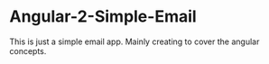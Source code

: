 # Angular-2-Simple-Email
This is just a simple email app. Mainly creating to cover the angular concepts.
